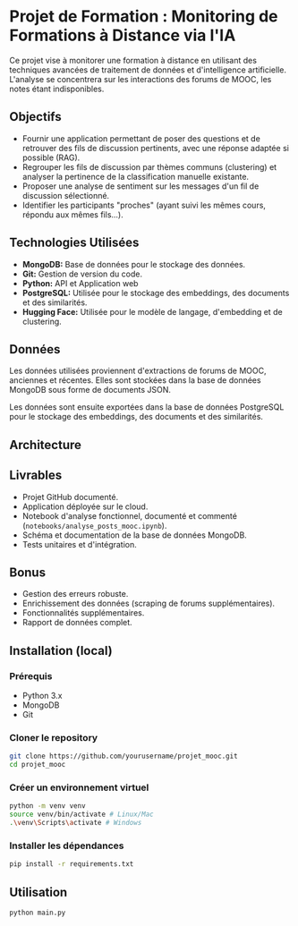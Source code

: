 # Projet de Formation : Monitoring de Formations à Distance via l'IA

Ce projet vise à monitorer une formation à distance en utilisant des techniques avancées de traitement de données et d'intelligence artificielle.  L'analyse se concentrera sur les interactions des forums de MOOC, les notes étant indisponibles.

## Objectifs

- Fournir une application permettant de poser des questions et de retrouver des fils de discussion pertinents, avec une réponse adaptée si possible (RAG).
- Regrouper les fils de discussion par thèmes communs (clustering) et analyser la pertinence de la classification manuelle existante.
- Proposer une analyse de sentiment sur les messages d'un fil de discussion sélectionné.
- Identifier les participants "proches" (ayant suivi les mêmes cours, répondu aux mêmes fils...).

## Technologies Utilisées
 
- **MongoDB:** Base de données pour le stockage des données.
- **Git:** Gestion de version du code.
- **Python:** API et Application web
- **PostgreSQL:** Utilisée pour le stockage des embeddings, des documents et des similarités.
- **Hugging Face:** Utilisée pour le modèle de langage, d'embedding et de clustering.

## Données

Les données utilisées proviennent d'extractions de forums de MOOC, anciennes et récentes. Elles sont stockées dans la base de données MongoDB
sous forme de documents JSON.

Les données sont ensuite exportées dans la base de données PostgreSQL pour le stockage des embeddings, des documents et des similarités.

## Architecture


## Livrables

- Projet GitHub documenté.
- Application déployée sur le cloud.
- Notebook d'analyse fonctionnel, documenté et commenté (`notebooks/analyse_posts_mooc.ipynb`).
- Schéma et documentation de la base de données MongoDB.
- Tests unitaires et d'intégration.

## Bonus

- Gestion des erreurs robuste.
- Enrichissement des données (scraping de forums supplémentaires).
- Fonctionnalités supplémentaires.
- Rapport de données complet.

## Installation (local)

### Prérequis

- Python 3.x
- MongoDB
- Git

### Cloner le repository

```bash
git clone https://github.com/yourusername/projet_mooc.git
cd projet_mooc
```

### Créer un environnement virtuel

```bash
python -m venv venv
source venv/bin/activate # Linux/Mac
.\venv\Scripts\activate # Windows
```

### Installer les dépendances

```bash
pip install -r requirements.txt
```

## Utilisation

```bash
python main.py
```




